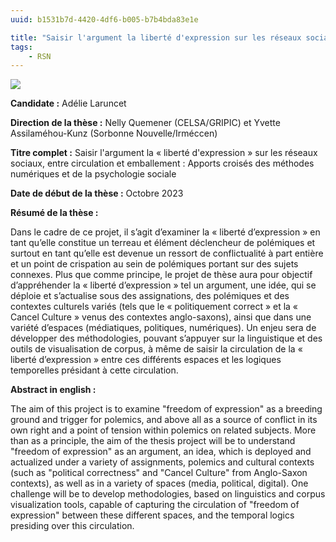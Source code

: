 ```yaml
---
uuid: b1531b7d-4420-4df6-b005-b7b4bda83e1e

title: "Saisir l'argument la liberté d'expression sur les réseaux sociaux, entre circulation et emballement"
tags:
    - RSN
---
```


![](these-4.png)

**Candidate :** Adélie Laruncet

**Direction de la thèse :** Nelly Quemener (CELSA/GRIPIC) et Yvette Assilaméhou-Kunz (Sorbonne Nouvelle/Irméccen)

**Titre complet :** Saisir l'argument la « liberté d'expression » sur les réseaux sociaux, entre circulation et emballement : Apports croisés des méthodes numériques et de la psychologie sociale

**Date de début de la thèse :** Octobre 2023

**Résumé de la thèse :**

Dans le cadre de ce projet, il s’agit d’examiner la « liberté d’expression » en tant qu’elle constitue un terreau et élément déclencheur de polémiques et surtout en tant qu’elle est devenue un ressort de conflictualité à part entière et un point de crispation au sein de polémiques portant sur des sujets connexes. Plus que comme principe, le projet de thèse aura pour objectif d’appréhender la « liberté d’expression » tel un argument, une idée, qui se déploie et s’actualise sous des assignations, des polémiques et des contextes culturels variés (tels que le « politiquement correct » et la « Cancel Culture » venus des contextes anglo-saxons), ainsi que dans une variété d’espaces (médiatiques, politiques, numériques). Un enjeu sera de développer des méthodologies, pouvant s’appuyer sur la linguistique et des outils de visualisation de corpus, à même de saisir la circulation de la « liberté d’expression » entre ces différents espaces et les logiques temporelles présidant à cette circulation.

**Abstract in english :**

The aim of this project is to examine "freedom of expression" as a breeding ground and trigger for polemics, and above all as a source of conflict in its own right and a point of tension within polemics on related subjects. More than as a principle, the aim of the thesis project will be to understand "freedom of expression" as an argument, an idea, which is deployed and actualized under a variety of assignments, polemics and cultural contexts (such as "political correctness" and "Cancel Culture" from Anglo-Saxon contexts), as well as in a variety of spaces (media, political, digital). One challenge will be to develop methodologies, based on linguistics and corpus visualization tools, capable of capturing the circulation of "freedom of expression" between these different spaces, and the temporal logics presiding over this circulation.
